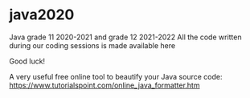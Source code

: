 # java2020
Java grade 11 2020-2021 and grade 12 2021-2022
All the code written during our coding sessions is made available here

Good luck!

A very useful free online tool to beautify your Java source code:
https://www.tutorialspoint.com/online_java_formatter.htm
